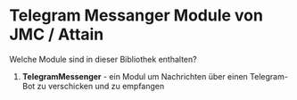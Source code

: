 # Telegram Messanger Module von JMC / Attain

Welche Module sind in dieser Bibliothek enthalten?

1. **TelegramMessenger** - ein Modul um Nachrichten über einen Telegram-Bot zu verschicken und zu empfangen